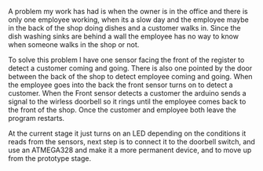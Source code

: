   A problem my work has had is when the owner is in the office and there is only one employee working, 
when its a slow day and the employee maybe in the back of the shop doing dishes and a customer walks in.
Since the dish washing sinks are behind a wall the employee has no way to know when someone walks in the shop or not. 

  To solve this problem I have one sensor facing the front of the register to detect a customer coming and going. There is also
one pointed by the door between the back of the shop to detect employee coming and going. When the employee goes into the back
the front sensor turns on to detect a customer. When the Front sensor detects a customer the arduino sends a signal to the wirless
doorbell so it rings until the employee comes back to the front of the shop. Once the customer and employee both leave the program restarts.

  At the current stage it just turns on an LED depending on the conditions it reads from the sensors, next step is to connect it to the doorbell switch, and use an ATMEGA328
and make it a more permanent device, and to move up from the prototype stage. 
